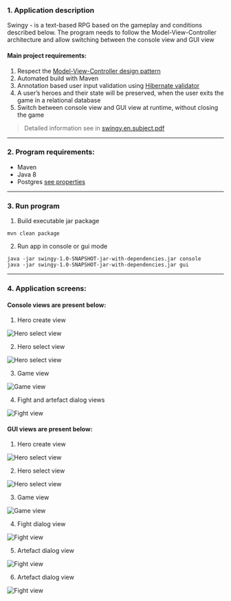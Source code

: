 ### 1. Application description
Swingy - is a text-based RPG based on the gameplay and conditions described
below. The program needs to follow the Model-View-Controller architecture and allow
switching between the console view and GUI view

#### Main project requirements:
1) Respect the [Model-View-Controller design pattern](https://en.wikipedia.org/wiki/Model%E2%80%93view%E2%80%93controller)
2) Automated build with Maven
3) Annotation based user input validation using [Hibernate validator](https://docs.jboss.org/hibernate/stable/validator/reference/en-US/html_single/#validator-gettingstarted)
4) A user’s heroes and their state will be preserved, when the user exits the game  in a relational database
5) Switch between console view and GUI view at runtime, without closing the
   game

> Detailed information see in [swingy.en.subject.pdf](files/swingy.en.subject.pdf)

---

### 2. Program requirements:
- Maven
- Java 8
- Postgres [see properties](swingy/src/main/resources/hibernate.properties)

---

### 3. Run program
1) Build executable jar package
```
mvn clean package
```
2) Run app in console or gui mode
```
java -jar swingy-1.0-SNAPSHOT-jar-with-dependencies.jar console
java -jar swingy-1.0-SNAPSHOT-jar-with-dependencies.jar gui
```

---

### 4. Application screens:

#### Console views are present below:
1) Hero create view

![Hero select view](files/create_hero_console.PNG)

2) Hero select view

![Hero select view](files/select_hero_console.PNG)

3) Game view

![Game view](files/game_console.PNG)

4) Fight and artefact dialog views

![Fight view](files/fight_console.PNG)


#### GUI views are present below:
1) Hero create view

![Hero select view](files/create_hero_gui.PNG)

2) Hero select view

![Hero select view](files/select_hero_gui.PNG)

3) Game view

![Game view](files/game_gui.PNG)

4) Fight dialog view
   
![Fight view](files/fight_gui.PNG)

5) Artefact dialog view

![Fight view](files/fight_gui.PNG)

6) Artefact dialog view

![Fight view](files/artefact_gui.PNG)
